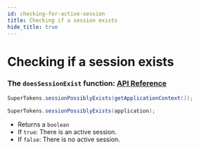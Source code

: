 ```yaml
---
id: checking-for-active-session
title: Checking if a session exists
hide_title: true
---
```


# Checking if a session exists

### The ```doesSessionExist``` function: [API Reference](../api-reference/okhttp#supertokensdoessessionexistapplication-applicationcontext)

<!--DOCUSAURUS_CODE_TABS-->
<!--Java-->
```java
SuperTokens.sessionPossiblyExists(getApplicationContext());
```
<!--Kotlin-->
```java
SuperTokens.sessionPossiblyExists(application);
```
<!--END_DOCUSAURUS_CODE_TABS-->

- Returns a ```boolean```
- If ```true```: There is an active session.
- If ```false```: There is no active session.

